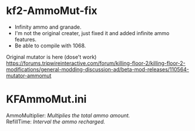 # kf2-AmmoMut-fix
* Infinity ammo and granade.  
* I'm not the original creater, just fixed it and added infinite ammo features.  
* Be able to compile with 1068.

Original mutator is here (dose't work)  
https://forums.tripwireinteractive.com/forum/killing-floor-2/killing-floor-2-modifications/general-modding-discussion-ad/beta-mod-releases/110564-mutator-ammomut

# KFAmmoMut.ini
AmmoMultiplier: _Multiplies the total ammo amount._  
RefillTime: _Interval the ammo recharged._
